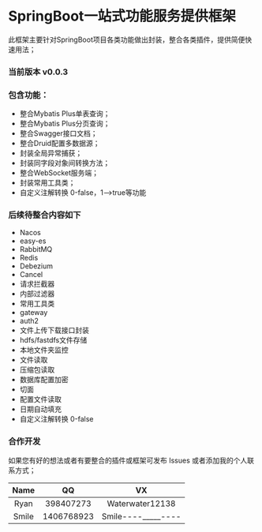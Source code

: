 # SpringBoot一站式功能服务提供框架
此框架主要针对SpringBoot项目各类功能做出封装，整合各类插件，提供简便快速用法；

### 当前版本 v0.0.3

### 包含功能：

* 整合Mybatis Plus单表查询；
* 整合Mybatis Plus分页查询；
* 整合Swagger接口文档；
* 整合Druid配置多数据源；
* 封装全局异常捕获；
* 封装同字段对象间转换方法；
* 整合WebSocket服务端；
* 封装常用工具类；
* 自定义注解转换 0-false，1-->true等功能

### 后续待整合内容如下
* Nacos
* easy-es
* RabbitMQ
* Redis
* Debezium
* Cancel
* 请求拦截器
* 内部过滤器
* 常用工具类
* gateway
* auth2
* 文件上传下载接口封装
* hdfs/fastdfs文件存储
* 本地文件夹监控
* 文件读取
* 压缩包读取
* 数据库配置加密
* 切面
* 配置文件读取
* 日期自动填充
* 自定义注解转换 0-false

### 合作开发
如果您有好的想法或者有要整合的插件或框架可发布 Issues 或者添加我的个人联系方式；

Name|QQ|VX
:-:|:-:|:-:
Ryan|398407273|Waterwater12138
Smile|1406768923|Smile----_____----


